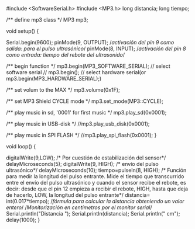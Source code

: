 #include <SoftwareSerial.h>
#include <MP3.h>
long distancia;
long tiempo;

/** define mp3 class */
MP3 mp3;

void setup()
{
  
  Serial.begin(9600);
  pinMode(9, OUTPUT); /*activación del pin 9 como salida: para el pulso ultrasónico*/
  pinMode(8, INPUT); /*activación del pin 8 como entrada: tiempo del rebote del ultrasonido*/
  
  /** begin function */
  mp3.begin(MP3_SOFTWARE_SERIAL);    // select software serial
//  mp3.begin();                       // select hardware serial(or mp3.begin(MP3_HARDWARE_SERIAL);)
  
  /** set volum to the MAX */
  mp3.volume(0x1F);
  
  /** set MP3 Shield CYCLE mode */
  mp3.set_mode(MP3::CYCLE);
  
  /** play music in sd, '0001' for first music */
  mp3.play_sd(0x0001);
  
  /** play music in USB-disk */ 
  //mp3.play_usb_disk(0x0001);
  
  /** play music in SPI FLASH */ 
  //mp3.play_spi_flash(0x0001);
}

void loop()
{
	  
  digitalWrite(9,LOW); /* Por cuestión de estabilización del sensor*/
  delayMicroseconds(5);
  digitalWrite(9, HIGH); /* envío del pulso ultrasónico*/
  delayMicroseconds(10);
  tiempo=pulseIn(8, HIGH); /* Función para medir la longitud del pulso entrante. Mide el tiempo que transcurrido entre el envío
  del pulso ultrasónico y cuando el sensor recibe el rebote, es decir: desde que el pin 12 empieza a recibir el rebote, HIGH, hasta que
  deja de hacerlo, LOW, la longitud del pulso entrante*/
  distancia= int(0.017*tiempo); /*fórmula para calcular la distancia obteniendo un valor entero*/
  /*Monitorización en centímetros por el monitor serial*/
  Serial.println("Distancia ");
  Serial.println(distancia);
  Serial.println(" cm");
  delay(1000);
}
